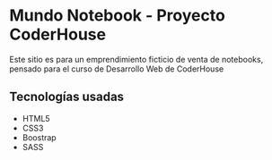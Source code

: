 <h1>Mundo Notebook - Proyecto CoderHouse</h1>
<p>Este sitio es para un emprendimiento ficticio de venta de notebooks, pensado para el curso de Desarrollo Web de CoderHouse </p> 

<h2>Tecnologías usadas</h2>
<ul>
<li>HTML5</li>
<li>CSS3</li>
<li>Boostrap</li>
<li>SASS</li>
</ul>